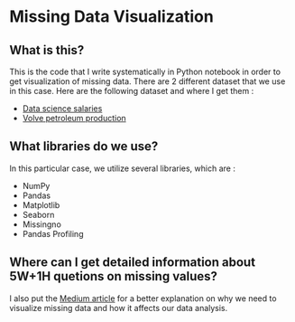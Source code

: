 # Missing Data Visualization
## What is this?
This is the code that I write systematically in Python notebook in order to get visualization of missing data. There are 2 different dataset that we use in this case. Here are the following dataset and where I get them :
- [Data science salaries](https://www.kaggle.com/datasets/saurabhshahane/data-science-jobs-salaries)
- [Volve petroleum production](https://www.equinor.com/energy/volve-data-sharing)

## What libraries do we use?
In this particular case, we utilize several libraries, which are :
- NumPy
- Pandas
- Matplotlib
- Seaborn
- Missingno
- Pandas Profiling

## Where can I get detailed information about 5W+1H quetions on missing values?
I also put the [Medium article](https://medium.com/@naharirasif/imputing-missing-well-log-data-values-with-simple-statistics-and-knn-imputer-58c7343d3163) for a better explanation on why we need to visualize missing data and how it affects our data analysis.
